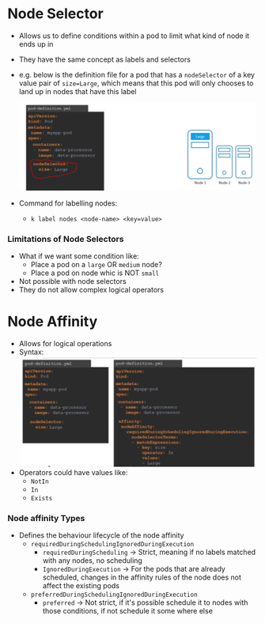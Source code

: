 # Node Selector

- Allows us to define conditions within a pod to limit what kind of node it ends up in
- They have the same concept as labels and selectors

- e.g. below is the definition file for a pod that has a `nodeSelector` of a key value pair of `size=Large`, which means that this pod will only chooses to land up in nodes that have this label

  ![alt text](./images/image_3.png)

- Command for labelling nodes:
  - `k label nodes <node-name> <key=value>`

### Limitations of Node Selectors

- What if we want some condition like:
  - Place a pod on a `large` OR `medium` node?
  - Place a pod on node whic is NOT `small`
- Not possible with node selectors
- They do not allow complex logical operators

# Node Affinity

- Allows for logical operations
- Syntax:
  ![alt text](./images/image_4.png)
- Operators could have values like:
  - `NotIn`
  - `In`
  - `Exists`

### Node affinity Types

- Defines the behaviour lifecycle of the node affinity
  - `requiredDuringSchedulingIgnoredDuringExecution`
    - `requiredDuringScheduling` -> Strict, meaning if no labels matched with any nodes, no scheduling
    - `IgnoredDuringExecution` -> For the pods that are already scheduled, changes in the affinity rules of the node does not affect the existing pods
  - `preferredDuringSchedulingIgnoredDuringExecution`
    - `preferred` -> Not strict, if it's possible schedule it to nodes with those conditions, if not schedule it some where else
